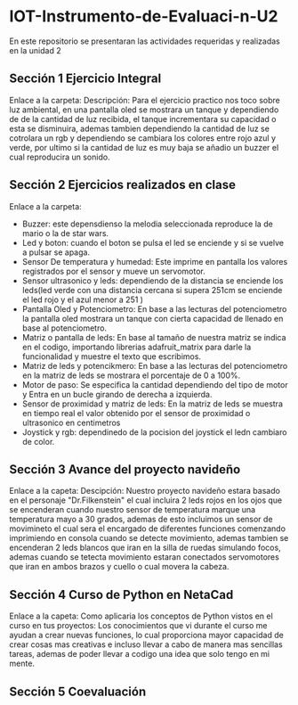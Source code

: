 # IOT-Instrumento-de-Evaluaci-n-U2
En este repositorio se presentaran las actividades requeridas y realizadas en la unidad 2

## Sección 1 Ejercicio Integral
Enlace a la carpeta:
Descripción: Para el ejercicio practico nos toco sobre luz ambiental, en una pantalla oled se mostrara un tanque y dependiendo de de la cantidad de luz recibida,
el tanque incrementara su capacidad o esta se disminuira, ademas tambien dependiendo la cantidad de luz se cotrolara un rgb y dependiendo se cambiara los colores entre rojo azul y verde,
por ultimo si la cantidad de luz es muy baja se añadio un buzzer el cual reproducira un sonido.


## Sección 2 Ejercicios realizados en clase
Enlace a la carpeta:

* Buzzer: este depensdienso la melodia seleccionada reproduce la de mario o la de star wars.
* Led y boton: cuando el boton se pulsa el led se enciende y si se vuelve a pulsar se apaga.
* Sensor De temperatura y humedad: Este imprime en pantalla los valores registrados por el sensor y mueve un servomotor.
* Sensor ultrasonico y leds: dependiendo de la distancia se enciende los leds(led verde con una distancia cercana si supera 251cm se enciende el led rojo y el azul menor a 251 ) 
* Pantalla Oled y Potenciometro: En base a las lecturas del potenciometro la pantalla oled mostrara un tanque con cierta capacidad de llenado en base al potenciometro.
* Matriz o pantalla de leds: En base al tamaño de nuestra matriz se indica en el codigo, importando librerias adafruit_matrix para darle la funcionalidad y muestre el texto que escribimos.
* Matriz de leds y potencikmero: En base a las lecturas del potenciometro en la matriz de leds se mostrara el porcentaje de 0 a 100%.
* Motor de paso: Se especifica la cantidad dependiendo del tipo de motor y Entra en un bucle girando de derecha a izquierda.
* Sensor de proximidad y matriz de leds: En la matriz de leds se muestra en tiempo real el valor obtenido por el sensor de proximidad o ultrasonico en centimetros
* Joystick y rgb: dependinedo de la pocision del joystick el ledn cambiaro de color.


## Sección 3 Avance del proyecto navideño
Enlace a la capeta:
Descipción: Nuestro proyecto navideño estara basado en el personaje "Dr.Filkenstein" el cual incluira 2 leds rojos en los ojos que se encenderan cuando nuestro 
sensor de temperatura marque una temperatura mayo a 30 grados, ademas de esto incluimos un sensor de movimineto el cual sera el encargado de diferentes funciones
comenzando imprimiendo en consola cuando se detecte movimiento, ademas tambien se encenderan 2 leds blancos que iran en la silla de ruedas simulando focos, ademas cuando se tetecta movimiento 
estaran conectados servomotores que iran en ambos brazos y cuello o cual movera la cabeza.

## Sección 4 Curso de Python en NetaCad
Enlace a la capeta:
Como aplicaria  los conceptos de Python vistos en el curso en tus proyectos:
Los conocimientos que vi durante el curso me ayudan a crear nuevas funciones, lo cual proporciona mayor capacidad de crear cosas mas creativas 
e incluso llevar a cabo de manera mas sencillas tareas, ademas de poder llevar a codigo una idea que solo tengo en mi mente.


## Sección 5 Coevaluación
